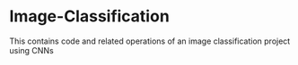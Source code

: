 # Image-Classification
This contains code and related operations of an image classification project using CNNs
